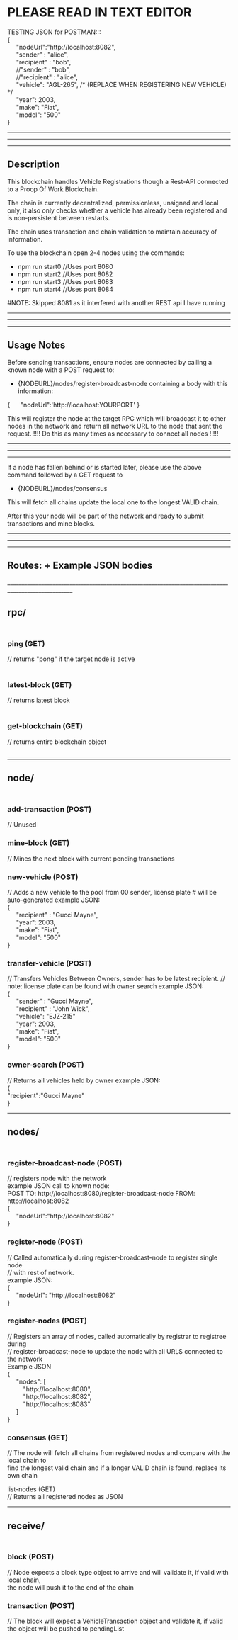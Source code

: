 <h1>PLEASE READ IN TEXT EDITOR</h1>


TESTING JSON for POSTMAN:::<br>
{ <br>
&nbsp;&nbsp;&nbsp;&nbsp;    "nodeUrl":"http://localhost:8082",<br>
&nbsp;&nbsp;&nbsp;&nbsp;    "sender" : "alice",<br>
&nbsp;&nbsp;&nbsp;&nbsp;    "recipient" : "bob",<br>
&nbsp;&nbsp;&nbsp;&nbsp;    //"sender" : "bob",<br>
&nbsp;&nbsp;&nbsp;&nbsp;    //"recipient" : "alice",<br>
&nbsp;&nbsp;&nbsp;&nbsp;    "vehicle": "AGL-265", /* (REPLACE WHEN REGISTERING NEW VEHICLE) */<br>
&nbsp;&nbsp;&nbsp;&nbsp;    "year": 2003,<br>
&nbsp;&nbsp;&nbsp;&nbsp;    "make": "Fiat",<br>
&nbsp;&nbsp;&nbsp;&nbsp;    "model": "500"<br>
}<br>
_____________________________________________________________________________________________________
_____________________________________________________________________________________________________
_____________________________________________________________________________________________________

<h2> Description </h2>
This blockchain handles Vehicle Registrations though a Rest-API connected to a Proop Of Work Blockchain. 

The chain is currently decentralized, permissionless, unsigned and local only, it also only checks whether a vehicle has already been registered and is non-persistent between restarts. 

The chain uses transaction and chain validation to maintain accuracy of information. 

To use the blockchain open 2-4 nodes using the commands:
 - npm run start0 //Uses port 8080
 - npm run start2 //Uses port 8082
 - npm run start3 //Uses port 8083
 - npm run start4 //Uses port 8084

#NOTE: Skipped 8081 as it interfered with another REST api I have running
_____________________________________________________________________________________________________
_____________________________________________________________________________________________________
_____________________________________________________________________________________________________

<h2>Usage Notes</h2>
Before sending transactions, ensure nodes are connected by calling a known node with a POST request to:

 - {NODEURL}/nodes/register-broadcast-node
 containing a body with this information:

 {
 &nbsp;&nbsp;&nbsp;&nbsp; "nodeUrl":'http://localhost:YOURPORT'
 }

This will register the node at the target RPC which will broadcast it to other nodes in the network and return all network URL to the node that sent the request.
!!!!  Do this as many times as necessary to connect all nodes !!!!!
_____________________________________________________________________________________________________
_____________________________________________________________________________________________________
_____________________________________________________________________________________________________

If a node has fallen behind or is started later, please use the above command followed by a GET request to
 - {NODEURL}/nodes/consensus

This will fetch all chains update the local one to the longest VALID chain.

After this your node will be part of the network and ready to submit transactions and mine blocks.

_____________________________________________________________________________________________________
_____________________________________________________________________________________________________
_____________________________________________________________________________________________________
<h2>Routes:  + Example JSON bodies</h2>
_____________________________________________________________________________________________________

## rpc/ <br><br>
  ### ping (GET)  <br>
  // returns "pong" if the target node is active <br>
  <br>

  ### latest-block (GET) <br>
  // returns latest block <br>
  <br>

  ### get-blockchain (GET) <br>
  // returns entire blockchain object <br><br>
_____________________________________________________________________________________________________

## node/ <br><br>
  ### add-transaction (POST)
  // Unused

  ### mine-block (GET)
  // Mines the next block with current pending transactions

  ### new-vehicle (POST)
  // Adds a new vehicle to the pool from 00 sender, license plate # will be auto-generated
  example JSON:<br>
  {<br>
  &nbsp;&nbsp;&nbsp;&nbsp;  "recipient" : "Gucci Mayne",<br>
  &nbsp;&nbsp;&nbsp;&nbsp;  "year": 2003,<br>
  &nbsp;&nbsp;&nbsp;&nbsp;  "make": "Fiat",<br>
  &nbsp;&nbsp;&nbsp;&nbsp;  "model": "500"<br>
  }<br>

  ### transfer-vehicle (POST)
  // Transfers Vehicles Between Owners, sender has to be latest recipient.
  // note: license plate can be found with owner search
  example JSON:<br>
  {<br>
  &nbsp;&nbsp;&nbsp;&nbsp;  "sender" : "Gucci Mayne",<br>
  &nbsp;&nbsp;&nbsp;&nbsp;  "recipient" : "John Wick",<br>
  &nbsp;&nbsp;&nbsp;&nbsp;  "vehicle": "EJZ-215" <br>
  &nbsp;&nbsp;&nbsp;&nbsp;  "year": 2003,<br>
  &nbsp;&nbsp;&nbsp;&nbsp;  "make": "Fiat",<br>
  &nbsp;&nbsp;&nbsp;&nbsp;  "model": "500"<br>
  }<br>

  ### owner-search (POST)
  // Returns all vehicles held by owner
  example JSON: <br>
  {<br>
    "recipient":"Gucci Mayne"<br>
  }<br>
_____________________________________________________________________________________________________

## nodes/ <br><br>
  ### register-broadcast-node (POST)
  // registers node with the network<br>
  example JSON call to known node:<br>
  POST TO: http://localhost:8080/register-broadcast-node FROM: http://localhost:8082<br>
  {<br>
  &nbsp;&nbsp;&nbsp;&nbsp;  "nodeUrl":"http://localhost:8082"<br>
  }<br>
  
  ### register-node (POST)
  // Called automatically during register-broadcast-node to register single node <br>
  // with rest of network.<br>
  example JSON: <br>
  {<br>
  &nbsp;&nbsp;&nbsp;&nbsp;  "nodeUrl": "http://localhost:8082"<br>
  }<br>

  ### register-nodes (POST)
  // Registers an array of nodes, called automatically by registrar to registree during<br>
  // register-broadcast-node to update the node with all URLS connected to the network<br>
  Example JSON<br>
  {<br>
  &nbsp;&nbsp;&nbsp;&nbsp;  "nodes": [<br>
  &nbsp;&nbsp;&nbsp;&nbsp;&nbsp;&nbsp;&nbsp;&nbsp;    "http://localhost:8080",<br>
  &nbsp;&nbsp;&nbsp;&nbsp;&nbsp;&nbsp;&nbsp;&nbsp;    "http://localhost:8082",<br>
  &nbsp;&nbsp;&nbsp;&nbsp;&nbsp;&nbsp;&nbsp;&nbsp;    "http://localhost:8083"<br>
  &nbsp;&nbsp;&nbsp;&nbsp; ]<br>
  }<br>
  ### consensus (GET)
  // The node will fetch all chains from registered nodes and compare with the local chain to<br>
     find the longest valid chain and if a longer VALID chain is found, replace its own chain<br>

  list-nodes (GET)<br>
  // Returns all registered nodes as JSON<br>
_____________________________________________________________________________________________________

## receive/ <br><br>
  ### block (POST)
  // Node expects a block type object to arrive and will validate it, if valid with local chain,<br>
     the node will push it to the end of the chain<br>

  ### transaction (POST)
  // The block will expect a VehicleTransaction object and validate it, if valid the object will be pushed to pendingList<br>